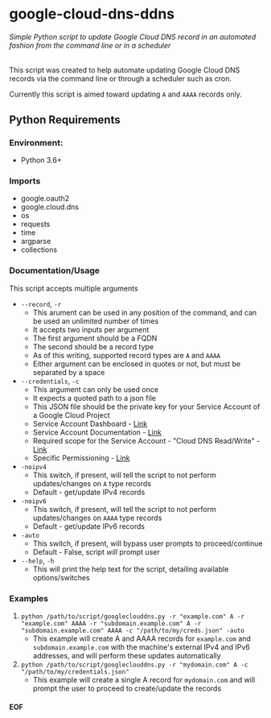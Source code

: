 # google-cloud-dns-ddns
###### Simple Python script to update Google Cloud DNS record in an automated fashion from the command line or in a scheduler

This script was created to help automate updating Google Cloud DNS records via the command line or through a scheduler such as cron.

Currently this script is aimed toward updating `A` and `AAAA` records only.

## Python Requirements
### Environment:
- Python 3.6+
### Imports
- google.oauth2
- google.cloud.dns
- os
- requests
- time
- argparse
- collections

### Documentation/Usage
This script accepts multiple arguments
- `--record`, `-r`
    - This arument can be used in any position of the command, and can be used an unlimited number of times
    - It accepts two inputs per argument
    - The first argument should be a FQDN
    - The second should be a record type
    - As of this writing, supported record types are `A` and `AAAA`
    - Either argument can be enclosed in quotes or not, but must be separated by a space
- `--credentials`, `-c`
    - This argument can only be used once
    - It expects a quoted path to a json file
    - This JSON file should be the private key for your Service Account of a Google Cloud Project
    - Service Account Dashboard - [Link](https://console.cloud.google.com/iam-admin/serviceaccounts/project)
    - Service Account Documentation - [Link](https://cloud.google.com/compute/docs/access/service-accounts)
    - Required scope for the Service Account - "Cloud DNS Read/Write" - [Link](https://cloud.google.com/dns/api/authorization)
    - Specific Permissioning - [Link](https://cloud.google.com/dns/access-control#permissions_and_roles)
- `-noipv4`
    - This switch, if present, will tell the script to not perform updates/changes on `A` type records
    - Default - get/update IPv4 records
- `-noipv6`
    - This switch, if present, will tell the script to not perform updates/changes on `AAAA` type records
    - Default - get/update IPv6 records
- `-auto`
    - This switch, if present, will bypass user prompts to proceed/continue
    - Default - False, script *will* prompt user
- `--help`, `-h`
    - This will print the help text for the script, detailing available options/switches

### Examples
1. `python /path/to/script/googleclouddns.py -r "example.com" A -r "example.com" AAAA -r "subdomain.example.com" A -r "subdomain.example.com" AAAA -c "/path/to/my/creds.json" -auto`
    - This example will create A and AAAA records for `example.com` and `subdomain.example.com` with the machine's external IPv4 and IPv6 addresses, and will perform these updates automatically
2. `python /path/to/script/googleclouddns.py -r "mydomain.com" A -c "/path/to/my/credentials.json"`
    - This example will create a single A record for `mydomain.com` and will prompt the user to proceed to create/update the records

#### EOF
